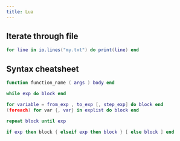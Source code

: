 ```yaml
---
title: Lua
---
```


## Iterate through file

```lua
for line in io.lines("my.txt") do print(line) end
```

## Syntax cheatsheet

```lua
function function_name ( args ) body end

while exp do block end

for variable = from_exp , to_exp [, step_exp] do block end
(foreach) for var {, var} in explist do block end

repeat block until exp

if exp then block { elseif exp then block } [ else block ] end
```
